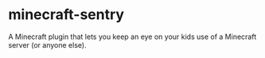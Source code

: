 # minecraft-sentry
A Minecraft plugin that lets you keep an eye on your kids use of a Minecraft server (or anyone else).
